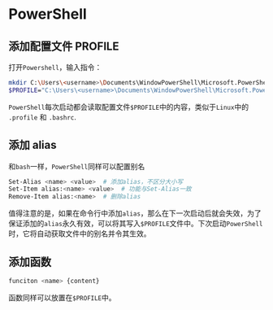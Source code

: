 # PowerShell

## 添加配置文件 PROFILE

打开`Powershell`，输入指令：

``` bash
mkdir C:\Users\<username>\Documents\WindowPowerShell\Microsoft.PowerShell_profile.ps1
$PROFILE="C:\Users\<username>\Documents\WindowPowerShell\Microsoft.PowerShell_profile.ps1"
```

`PowerShell`每次启动都会读取配置文件`$PROFILE`中的内容，类似于`Linux`中的 `.profile` 和 `.bashrc`.

## 添加 alias

和`bash`一样，`PowerShell`同样可以配置别名

``` bash
Set-Alias <name> <value>  # 添加alias，不区分大小写
Set-Item alias:<name> <value>  # 功能与Set-Alias一致
Remove-Item alias:<name>  # 删除alias
```

值得注意的是，如果在命令行中添加`alias`，那么在下一次启动后就会失效，为了保证添加的`alias`永久有效，可以将其写入`$PROFILE`文件中。下次启动`PowerShell`时，它将自动获取文件中的别名并令其生效。

## 添加函数

``` bash
funciton <name> {content}
```

函数同样可以放置在`$PROFILE`中。
